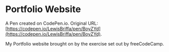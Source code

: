 # Portfolio Website

A Pen created on CodePen.io. Original URL: [https://codepen.io/LewisBriffa/pen/BoyZYd](https://codepen.io/LewisBriffa/pen/BoyZYd).

My Portfolio website brought on by the exercise set out by freeCodeCamp.

